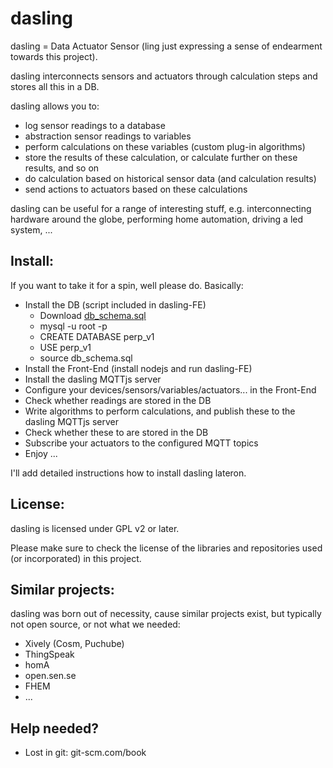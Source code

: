 dasling
=======

dasling = Data Actuator Sensor (ling just expressing a sense of endearment towards this project).

dasling interconnects sensors and actuators through calculation steps and stores all this in a DB.

dasling allows you to:
+ log sensor readings to a database
+ abstraction sensor readings to variables
+ perform calculations on these variables (custom plug-in algorithms)
+ store the results of these calculation, or calculate further on these results, and so on
+ do calculation based on historical sensor data (and calculation results) 
+ send actions to actuators based on these calculations

dasling can be useful for a range of interesting stuff, e.g. interconnecting hardware around the globe, performing home automation, driving a led system, ...

Install:
--------

If you want to take it for a spin, well please do.
Basically:
+ Install the DB (script included in dasling-FE)
    + Download [db_schema.sql](http://github.com/dasling/dasling-FE/tree/master/db)
    + mysql -u root -p
    + CREATE DATABASE perp_v1
    + USE perp_v1
    + source db_schema.sql
+ Install the Front-End (install nodejs and run dasling-FE)
+ Install the dasling MQTTjs server 
+ Configure your devices/sensors/variables/actuators... in the Front-End
+ Check whether readings are stored in the DB
+ Write algorithms to perform calculations, and publish these to the dasling MQTTjs server
+ Check whether these to are stored in the DB
+ Subscribe your actuators to the configured MQTT topics
+ Enjoy ...

I'll add detailed instructions how to install dasling lateron.

License:
--------
dasling is licensed under GPL v2 or later.

Please make sure to check the license of the libraries and repositories used (or incorporated) in this project.

Similar projects:
-----------------
dasling was born out of necessity, cause similar projects exist, but typically not open source, or not what we needed:
+ Xively (Cosm, Puchube)
+ ThingSpeak
+ homA
+ open.sen.se
+ FHEM
+ ...

Help needed?
------------
+ Lost in git: git-scm.com/book
